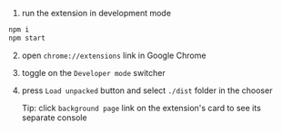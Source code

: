 
1. run the extension in development mode
```sh
npm i
npm start
```

2. open `chrome://extensions` link in Google Chrome
3. toggle on the `Developer mode` switcher
4. press `Load unpacked` button and select `./dist` folder in the chooser

    Tip: click `background page` link on the extension's card to see its separate console